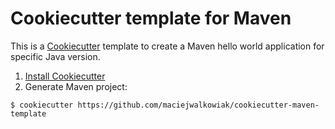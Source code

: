 # Cookiecutter template for Maven

This is a [Cookiecutter](https://github.com/audreyr/cookiecutter) template to create a Maven hello world application for specific Java version.

1. [Install Cookiecutter](https://cookiecutter.readthedocs.io/en/stable/installation.html)
2. Generate Maven project:

```
$ cookiecutter https://github.com/maciejwalkowiak/cookiecutter-maven-template
```
